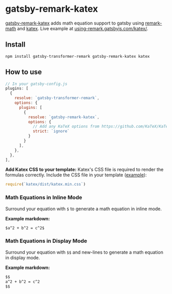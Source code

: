 # gatsby-remark-katex

[gatsby-remark-katex][1] adds math equation support to gatsby using
[remark-math][2] and [katex][3]. Live example at [using-remark.gatsbyjs.com/katex/](https://using-remark.gatsbyjs.com/katex/).

## Install

`npm install gatsby-transformer-remark gatsby-remark-katex katex`

## How to use

```javascript
// In your gatsby-config.js
plugins: [
  {
    resolve: `gatsby-transformer-remark`,
    options: {
      plugins: [
        {
          resolve: `gatsby-remark-katex`,
          options: {
            // Add any KaTeX options from https://github.com/KaTeX/KaTeX/blob/master/docs/options.md here
            strict: `ignore`
          }
        }
      ],
    },
  },
],
```

**Add Katex CSS to your template:** Katex's CSS file is required to render the formulas correctly. Include the CSS file in your template ([example][4]):

```javascript
require(`katex/dist/katex.min.css`)
```

### Math Equations in Inline Mode

Surround your equation with `$` to generate a math equation in inline mode.

**Example markdown:**

```markdown
$a^2 + b^2 = c^2$
```

### Math Equations in Display Mode

Surround your equation with `$$` and new-lines to generate a math equation in
display mode.

**Example markdown:**

```markdown
$$
a^2 + b^2 = c^2
$$
```

[1]: https://www.gatsbyjs.com/packages/gatsby-remark-katex/
[2]: https://github.com/Rokt33r/remark-math
[3]: https://github.com/KaTeX/KaTeX
[4]: https://github.com/gatsbyjs/gatsby/blob/master/examples/using-remark/src/templates/template-blog-post.js
